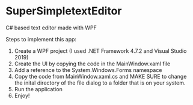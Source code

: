 # SuperSimpletextEditor
C# based text editor made with WPF


Steps to implement this app:
  1. Create a WPF project (I used .NET Framework 4.7.2 and Visual Studio 2019)
  2. Create the UI by copying the code in the MainWindow.xaml file
  3. Add a reference to the System.Windows.Forms namespace
  4. Copy the code from MainWindow.xaml.cs and MAKE SURE to change the inital directory of the file dialog to a folder that is on your system.
  5. Run the application
  6. Enjoy!

